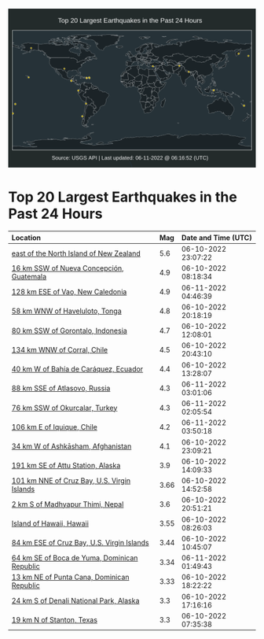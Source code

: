 ![Map](./map.png)

# Top 20 Largest Earthquakes in the Past 24 Hours

| Location | Mag | Date and Time (UTC) |
|:---|:---|:---|
| [east of the North Island of New Zealand](https://earthquake.usgs.gov/earthquakes/eventpage/us7000hgm3) | 5.6 | 06-10-2022 23:07:22 |
| [16 km SSW of Nueva Concepción, Guatemala](https://earthquake.usgs.gov/earthquakes/eventpage/us7000hger) | 4.9 | 06-10-2022 08:18:34 |
| [128 km ESE of Vao, New Caledonia](https://earthquake.usgs.gov/earthquakes/eventpage/us7000hgnn) | 4.9 | 06-11-2022 04:46:39 |
| [58 km WNW of Haveluloto, Tonga](https://earthquake.usgs.gov/earthquakes/eventpage/us7000hglc) | 4.8 | 06-10-2022 20:18:19 |
| [80 km SSW of Gorontalo, Indonesia](https://earthquake.usgs.gov/earthquakes/eventpage/us7000hgga) | 4.7 | 06-10-2022 12:08:01 |
| [134 km WNW of Corral, Chile](https://earthquake.usgs.gov/earthquakes/eventpage/us7000hgli) | 4.5 | 06-10-2022 20:43:10 |
| [40 km W of Bahía de Caráquez, Ecuador](https://earthquake.usgs.gov/earthquakes/eventpage/us7000hgha) | 4.4 | 06-10-2022 13:28:07 |
| [88 km SSE of Atlasovo, Russia](https://earthquake.usgs.gov/earthquakes/eventpage/us7000hgn8) | 4.3 | 06-11-2022 03:01:06 |
| [76 km SSW of Okurcalar, Turkey](https://earthquake.usgs.gov/earthquakes/eventpage/us7000hgmy) | 4.3 | 06-11-2022 02:05:54 |
| [106 km E of Iquique, Chile](https://earthquake.usgs.gov/earthquakes/eventpage/us7000hgne) | 4.2 | 06-11-2022 03:50:18 |
| [34 km W of Ashkāsham, Afghanistan](https://earthquake.usgs.gov/earthquakes/eventpage/us7000hgm6) | 4.1 | 06-10-2022 23:09:21 |
| [191 km SE of Attu Station, Alaska](https://earthquake.usgs.gov/earthquakes/eventpage/us7000hgj4) | 3.9 | 06-10-2022 14:09:33 |
| [101 km NNE of Cruz Bay, U.S. Virgin Islands](https://earthquake.usgs.gov/earthquakes/eventpage/pr2022161000) | 3.66 | 06-10-2022 14:52:58 |
| [2 km S of Madhyapur Thimi, Nepal](https://earthquake.usgs.gov/earthquakes/eventpage/us7000hgnj) | 3.6 | 06-10-2022 20:51:21 |
| [Island of Hawaii, Hawaii](https://earthquake.usgs.gov/earthquakes/eventpage/hv73039827) | 3.55 | 06-10-2022 08:26:03 |
| [84 km ESE of Cruz Bay, U.S. Virgin Islands](https://earthquake.usgs.gov/earthquakes/eventpage/pr71353373) | 3.44 | 06-10-2022 10:45:07 |
| [64 km SE of Boca de Yuma, Dominican Republic](https://earthquake.usgs.gov/earthquakes/eventpage/pr71353448) | 3.34 | 06-11-2022 01:49:43 |
| [13 km NE of Punta Cana, Dominican Republic](https://earthquake.usgs.gov/earthquakes/eventpage/pr71353418) | 3.33 | 06-10-2022 18:22:22 |
| [24 km S of Denali National Park, Alaska](https://earthquake.usgs.gov/earthquakes/eventpage/ak0227ejqpik) | 3.3 | 06-10-2022 17:16:16 |
| [19 km N of Stanton, Texas](https://earthquake.usgs.gov/earthquakes/eventpage/tx2022lgxq) | 3.3 | 06-10-2022 07:35:38 |
